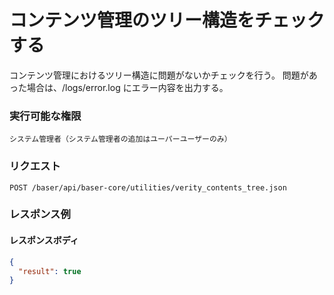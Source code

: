 # コンテンツ管理のツリー構造をチェックする

コンテンツ管理におけるツリー構造に問題がないかチェックを行う。
問題があった場合は、/logs/error.log にエラー内容を出力する。

### 実行可能な権限
```
システム管理者（システム管理者の追加はユーパーユーザーのみ）
```

### リクエスト
```
POST /baser/api/baser-core/utilities/verity_contents_tree.json
```

### レスポンス例
#### レスポンスボディ
```json
{
  "result": true
}

```
